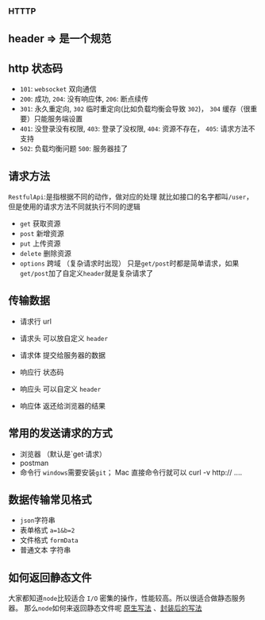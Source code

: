 ### HTTTP

## header => 是一个规范

## http 状态码

- `101`: `websocket` 双向通信
- `200`: 成功, `204`: 没有响应体, `206`: 断点续传
- `301`: 永久重定向, `302` 临时重定向(比如负载均衡会导致 `302`)， `304` 缓存（很重要）只能服务端设置
- `401`: 没登录没有权限, `403`: 登录了没权限, `404`: 资源不存在， `405`: 请求方法不支持
- `502`: 负载均衡问题 `500`: 服务器挂了

## 请求方法

`RestfulApi`:是指根据不同的动作，做对应的处理 就比如接口的名字都叫`/user`，但是使用的请求方法不同就执行不同的逻辑

- `get` 获取资源
- `post` 新增资源
- `put` 上传资源
- `delete` 删除资源
- `options` 跨域 （复杂请求时出现） 只是`get/post`时都是简单请求，如果`get/post`加了自定义`header`就是复杂请求了

## 传输数据

- 请求行 url
- 请求头 可以放自定义 `header`
- 请求体 提交给服务器的数据

- 响应行 状态码
- 响应头 可以自定义 `header`
- 响应体 返还给浏览器的结果

## 常用的发送请求的方式

- 浏览器 （默认是`get·请求）
- postman
- 命令行 `windows`需要安装`git`； Mac 直接命令行就可以 curl -v http:// ....

## 数据传输常见格式

- `json`字符串
- 表单格式 `a=1&b=2`
- 文件格式 `formData`
- 普通文本 字符串

## 如何返回静态文件

大家都知道`node`比较适合 `I/O` 密集的操作，性能较高。所以很适合做静态服务器。
那么`node`如何来返回静态文件呢 [原生写法][1] 、[封装后的写法][2]

[1]: ./base/static.js
[2]: ./base/staticServer.js
